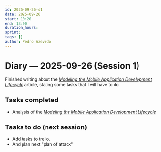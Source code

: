 ```yaml
---
id: 2025-09-26-s1
date: 2025-09-26
start: 10:20
end: 13:00
duration_hours:
sprint:
tags: []
author: Pedro Azevedo
---
```


# Diary — 2025-09-26 (Session 1)

Finished writing about the _[Modeling the Mobile Application Development
Lifecycle](./../../docs/MADLC/IMECS2014_pp596-600.pdf)_ article, stating some tasks that I will have to do

## Tasks completed
- Analysis of the _[Modeling the Mobile Application Development
Lifecycle](./../../docs/MADLC/IMECS2014_pp596-600.pdf)_

## Tasks to do (next session)
- Add tasks to trello.
- And plan next "plan of attack"
